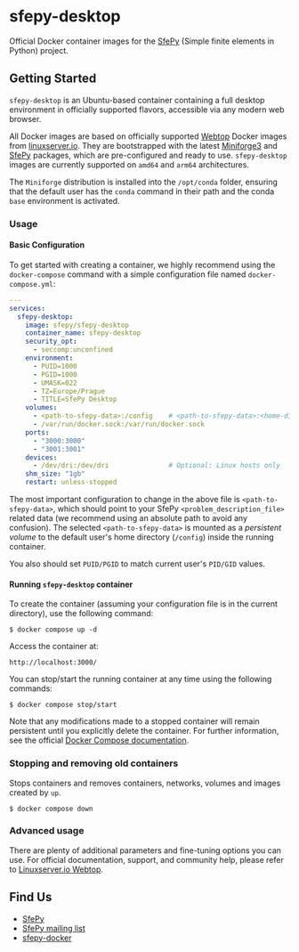 # sfepy-desktop

Official Docker container images for the [SfePy](http://sfepy.org) (Simple finite elements in Python) project.

## Getting Started

`sfepy-desktop` is an Ubuntu-based container containing a full desktop environment in officially supported flavors, accessible via any modern web browser.

All Docker images are based on officially supported [Webtop](https://github.com/linuxserver/docker-webtop) Docker 
images from [linuxserver.io](https://www.linuxserver.io). They are bootstrapped with the latest [Miniforge3](https://github.com/conda-forge/miniforge)
and [SfePy](https://anaconda.org/conda-forge/sfepy) packages, which are pre-configured and ready to use. 
`sfepy-desktop` images are currently supported on `amd64` and `arm64` architectures.

The `Miniforge` distribution is installed into the `/opt/conda` folder, ensuring that the default user has the `conda` 
command in their path and the conda `base` environment is activated.

### Usage
#### Basic Configuration
To get started with creating a container, we highly recommend using the `docker-compose` command with a simple configuration file named `docker-compose.yml`:

```yaml
---
services:
  sfepy-desktop:
    image: sfepy/sfepy-desktop
    container_name: sfepy-desktop
    security_opt:
      - seccomp:unconfined
    environment:
      - PUID=1000
      - PGID=1000
      - UMASK=022
      - TZ=Europe/Prague
      - TITLE=SfePy Desktop
    volumes:
      - <path-to-sfepy-data>:/config    # <path-to-sfepy-data>:<home-dir>
      - /var/run/docker.sock:/var/run/docker.sock
    ports:
      - "3000:3000"
      - "3001:3001"
    devices:
      - /dev/dri:/dev/dri               # Optional: Linux hosts only
    shm_size: "1gb"
    restart: unless-stopped
```
The most important configuration to change in the above file is `<path-to-sfepy-data>`, which should point to your
SfePy `<problem_description_file>` related data (we recommend using an absolute path to avoid any confusion).
The selected `<path-to-sfepy-data>` is mounted as a *persistent volume* to the default user's home directory (`/config`)
inside the running container.

You also should set `PUID/PGID` to match current user's `PID/GID` values.

#### Running `sfepy-desktop` container
To create the container (assuming your configuration file is in the current directory), use the following command:

    $ docker compose up -d

Access the container at:

    http://localhost:3000/

You can stop/start the running container at any time using the following commands:

    $ docker compose stop/start

Note that any modifications made to a stopped container will remain persistent until you explicitly delete the
container. For further information, see the official [Docker Compose documentation](https://docs.docker.com/compose/).

### Stopping and removing old containers

Stops containers and removes containers, networks, volumes and images created by `up`.

    $ docker compose down

### Advanced usage
There are plenty of additional parameters and fine-tuning options you can use. For official documentation, support,
and community help, please refer to
[Linuxserver.io Webtop](https://github.com/linuxserver/docker-webtop/blob/master/README.md).


## Find Us

* [SfePy](http://sfepy.org)
* [SfePy mailing list](https://mail.python.org/mm3/mailman3/lists/sfepy.python.org)
* [sfepy-docker](https://github.com/sfepy/sfepy-docker)
